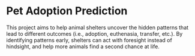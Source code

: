 # Pet Adoption Prediction 
This project aims to help animal shelters uncover the hidden patterns that lead to different outcomes (i.e., adoption, euthenasia, transfer, etc.). By identifying patterns early, shelters can act with foresight instead of hindsight, and help more animals find a second chance at life.
